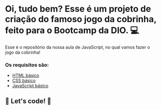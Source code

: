 # Oi, tudo bem? Esse é um projeto de criação do famoso jogo da cobrinha, feito para o Bootcamp da DIO. :computer:

Esse é o repositório da nossa aula de JavaScript, no qual vamos fazer o jogo da cobrinha! 

### Os requisitos são:

* [HTML básico](https://www.w3schools.com/html/)
* [CSS básico](https://developer.mozilla.org/pt-BR/docs/Web/CSS)
* [JavaScript básico](https://www.w3schools.com/js/)

## 🚀 Let's code! 🚀

